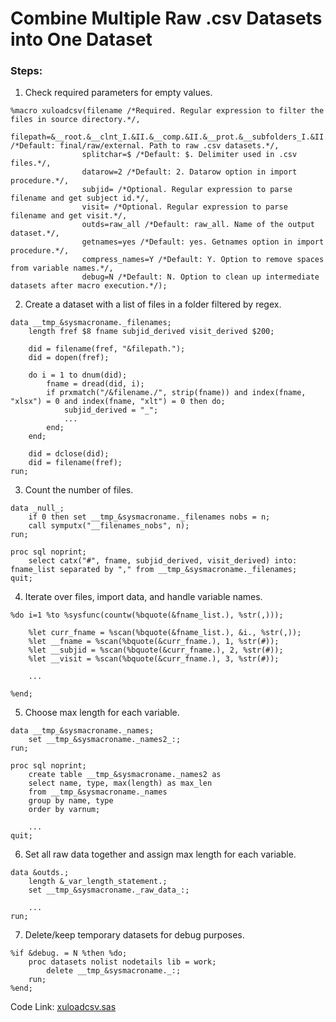 # Combine Multiple Raw .csv Datasets into One Dataset

### Steps:
1. Check required parameters for empty values.
```sas
%macro xuloadcsv(filename /*Required. Regular expression to filter the files in source directory.*/, 
                filepath=&__root.&__clnt_I.&II.&__comp.&II.&__prot.&__subfolders_I.&II.&__task.&II.final&II.raw&II.external /*Default: final/raw/external. Path to raw .csv datasets.*/, 
                splitchar=$ /*Default: $. Delimiter used in .csv files.*/,
                datarow=2 /*Default: 2. Datarow option in import procedure.*/,
                subjid= /*Optional. Regular expression to parse filename and get subject id.*/,
                visit= /*Optional. Regular expression to parse filename and get visit.*/,
                outds=raw_all /*Default: raw_all. Name of the output dataset.*/,
                getnames=yes /*Default: yes. Getnames option in import procedure.*/,
                compress_names=Y /*Default: Y. Option to remove spaces from variable names.*/,
                debug=N /*Default: N. Option to clean up intermediate datasets after macro execution.*/);
```

2. Create a dataset with a list of files in a folder filtered by regex.
```sas
data __tmp_&sysmacroname._filenames;
    length fref $8 fname subjid_derived visit_derived $200;
    
    did = filename(fref, "&filepath.");
    did = dopen(fref);
    
    do i = 1 to dnum(did);
        fname = dread(did, i);
        if prxmatch("/&filename./", strip(fname)) and index(fname, "xlsx") = 0 and index(fname, "xlt") = 0 then do;
            subjid_derived = "_";
            ...
        end;
    end;
    
    did = dclose(did);
    did = filename(fref);
run;
```

3. Count the number of files.
```sas
data _null_;
    if 0 then set __tmp_&sysmacroname._filenames nobs = n;
    call symputx("__filenames_nobs", n);
run;

proc sql noprint;
    select catx("#", fname, subjid_derived, visit_derived) into: fname_list separated by "," from __tmp_&sysmacroname._filenames;
quit;
```

4. Iterate over files, import data, and handle variable names.
```sas
%do i=1 %to %sysfunc(countw(%bquote(&fname_list.), %str(,)));

    %let curr_fname = %scan(%bquote(&fname_list.), &i., %str(,));
    %let __fname = %scan(%bquote(&curr_fname.), 1, %str(#));
    %let __subjid = %scan(%bquote(&curr_fname.), 2, %str(#));
    %let __visit = %scan(%bquote(&curr_fname.), 3, %str(#));
    
    ...
    
%end;
```

5. Choose max length for each variable.
```sas
data __tmp_&sysmacroname._names;
    set __tmp_&sysmacroname._names2_:;
run;

proc sql noprint;
    create table __tmp_&sysmacroname._names2 as 
    select name, type, max(length) as max_len 
    from __tmp_&sysmacroname._names 
    group by name, type 
    order by varnum;
    
    ...
quit;
```

6. Set all raw data together and assign max length for each variable.
```sas
data &outds.;
    length &_var_length_statement.;
    set __tmp_&sysmacroname._raw_data_:;
    
    ...
run;
```

7. Delete/keep temporary datasets for debug purposes.
```sas
%if &debug. = N %then %do;
    proc datasets nolist nodetails lib = work;
        delete __tmp_&sysmacroname._:;
    run;
%end;
``` 

Code Link: [xuloadcsv.sas](https://github.com/atorus-research/atorus-sas-macros/blob/dev/sas/global/xuloadcsv.sas)